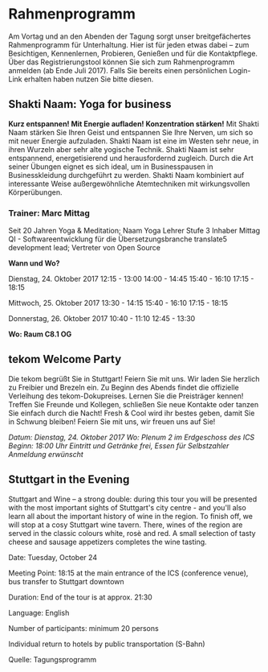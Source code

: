 # Rahmenprogramm
Am Vortag und an den Abenden der Tagung sorgt unser breitgefächertes Rahmenprogramm für Unterhaltung. 
Hier ist für jeden etwas dabei – zum Besichtigen, Kennenlernen, Probieren, Genießen und für die Kontaktpflege.
Über das Registrierungstool können Sie sich zum Rahmenprogramm anmelden (ab Ende Juli 2017). 
Falls Sie bereits einen persönlichen Login-Link erhalten haben nutzen Sie bitte diesen. 

## Shakti Naam: Yoga for business
**Kurz entspannen! Mit Energie aufladen! Konzentration stärken!**
Mit Shakti Naam stärken Sie Ihren Geist und entspannen Sie Ihre Nerven, um sich so mit neuer Energie aufzuladen. Shakti Naam ist eine im Westen sehr neue, in ihren Wurzeln aber sehr alte yogische Technik. Shakti Naam ist sehr entspannend, energetisierend und herausfordernd zugleich. Durch die Art seiner Übungen eignet es sich ideal, um in Businesspausen in Businesskleidung durchgeführt zu werden. Shakti Naam kombiniert auf interessante Weise außergewöhnliche Atemtechniken mit wirkungsvollen Körperübungen.

### Trainer: Marc Mittag
 Seit 20 Jahren Yoga & Meditation; Naam Yoga Lehrer Stufe 3
 Inhaber Mittag QI - Softwareentwicklung für die Übersetzungsbranche
 translate5 development lead; Vertreter von Open Source
 
__Wann und Wo?__

Dienstag, 24. Oktober 2017
12:15 - 13:00
14:00 - 14:45
15:40 - 16:10
17:15 - 18:15

Mittwoch, 25. Oktober 2017
13:30 - 14:15
15:40 - 16:10
17:15 - 18:15

Donnerstag, 26. Oktober 2017
10:40 - 11:10
12:45 - 13:30

__Wo: Raum C8.1 OG__

## tekom Welcome Party
Die tekom begrüßt Sie in Stuttgart!
Feiern Sie mit uns. Wir laden Sie herzlich zu Freibier und Brezeln ein.
Zu Beginn des Abends findet die offizielle Verleihung des tekom-Dokupreises. Lernen Sie die Preisträger kennen!
Treffen Sie Freunde und Kollegen, schließen Sie neue Kontakte oder tanzen Sie einfach durch die Nacht! 
Fresh & Cool wird ihr bestes geben, damit Sie in Schwung bleiben!
Feiern Sie mit uns, wir freuen uns auf Sie!

   _Datum: Dienstag, 24. Oktober 2017
    Wo: Plenum 2 im Erdgeschoss des ICS
    Beginn: 18:00 Uhr
    Eintritt und Getränke frei, Essen für Selbstzahler
    Anmeldung erwünscht_
    
## Stuttgart in the Evening
Stuttgart and Wine – a strong double: during this tour you will be presented with the most important 
sights of Stuttgart's city centre - and you'll also learn all about the important history of wine in the region.
To finish off, we will stop at a cosy Stuttgart wine tavern. 
There, wines of the region are served in the classic colours white, rosè and red. 
A small selection of tasty cheese and sausage appetizers completes the wine tasting.

Date: Tuesday, October 24

Meeting Point: 18:15 at the main entrance of the ICS (conference venue), bus transfer to Stuttgart downtown

Duration: End of the tour is at approx. 21:30

Language: English

Number of participants: minimum 20 persons

Individual return to hotels by public transportation (S-Bahn)

Quelle: Tagungsprogramm
